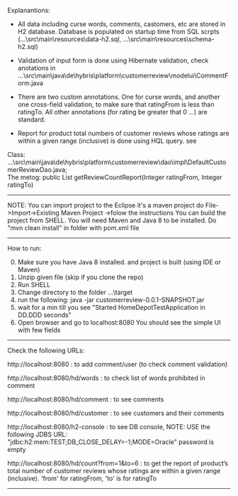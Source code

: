 Explanantions:

- All data including curse words, comments, castomers, etc are stored in H2 database. Database is populated on startup time from SQL scrpts (...\src\main\resources\data-h2.sql, ...\src\main\resources\schema-h2.sql)

- Validation of input form is done using Hibernate validation, check anotations in ...\src\main\java\de\hybris\platform\customerreview\modelui\CommentForm.java

- There are two custom annotations. One for curse words, and another one cross-field validation, to make sure that ratingFrom is less than ratingTo. All other annotations (for rating be greater that 0 ...) are standard.

- Report for product total numbers of customer reviews whose ratings are within a given range (inclusive) is done using HQL query. see 

Class: ...\src\main\java\de\hybris\platform\customerreview\dao\impl\DefaultCustomerReviewDao.java;  
The metog: public List<ReviewCountReport> getReviewCountReport(Integer ratingFrom, Integer ratingTo)

------

NOTE:
You can import project to the Eclipse it's a maven project do File->Import->Existing Maven Project ->folow the instructions
You can build the project from SHELL. You will need Maven and Java 8 to be installed. Do "mvn clean install" in folder with  pom.xml file

------
How to run:

0. Make sure you have Java 8 installed. and project is built (using IDE or Maven)
1. Unzip given file (skip if you clone the repo)
2. Run SHELL 
3. Change directory to the folder ...\target
4. run the following:
    java -jar customerreview-0.0.1-SNAPSHOT.jar
5. wait for a min till you see "Started HomeDepotTestApplication in DD.DDD seconds"
6. Open browser and go to localhost:8080
    You should see the simple UI with few fields
    
------

Check the following URLs:

http://localhost:8080 : to add comment/user (to check comment validation)

http://localhost:8080/hd/words : to check list of words prohibited in comment

http://localhost:8080/hd/comment : to see comments

http://localhost:8080/hd/customer : to see customers and their comments

http://localhost:8080/h2-console : to see DB console, 
                                NOTE: USE the following JDBS URL: "jdbc:h2:mem:TEST;DB_CLOSE_DELAY=-1;MODE=Oracle"
                                password is empty

http://localhost:8080/hd/count?from=1&to=6 : to get the report of product’s total number of customer reviews whose ratings are within a given range (inclusive). 'from' for ratingFrom, 'to' is for ratingTo

------

